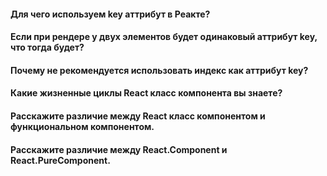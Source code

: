 #### Для чего используем key аттрибут в Реакте?
#### Если при рендере у двух элементов будет одинаковый аттрибут key, что тогда будет?
#### Почему не рекомендуется использовать индекс как аттрибут key?

#### Какие жизненные циклы React класс компонента вы знаете?
#### Расскажите различие между React класс компонентом и функциональном компонентом.
#### Расскажите различие между React.Component и React.PureComponent.

